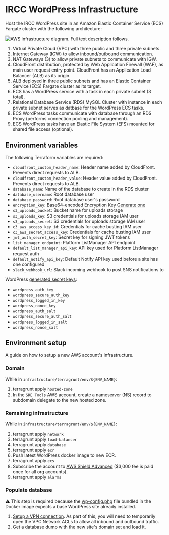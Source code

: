 # IRCC WordPress Infrastructure

Host the IRCC WordPress site in an Amazon Elastic Container Service (ECS) Fargate cluster with the following architecture:

![AWS infrastructure diagram.  Full text description follows.](docs/architecture-aws-wordpress-fargate.png)

1. Virtual Private Cloud (VPC) with three public and three private subnets.
1. Internet Gateway (IGW) to allow inbound/outbound communication.
1. NAT Gateways (3) to allow private subnets to communicate with IGW.
1. CloudFront distribution, protected by Web Application Firewall (WAF), as main user request entry point.  CloudFront has an Application Load Balancer (ALB) as its origin.
1. ALB deployed in three public subnets and has an Elastic Container Service (ECS) Fargate cluster as its target.
1. ECS has a WordPress service with a task in each private subnet (3 total).
1. Relational Database Service (RDS) MySQL Cluster with instance in each private subnet serves as datbase for the WordPress ECS tasks.  
1. ECS WordPress tasks communicate with database through an RDS Proxy (performs connection pooling and management).
1. ECS WordPress tasks have an Elastic File System (EFS) mounted for shared file access (optional).

## Environment variables

The following Terraform variables are required:
* `cloudfront_custom_header_name`: Header name added by CloudFront. Prevents direct requests to ALB.
* `cloudfront_custom_header_value`: Header value added by CloudFront.  Prevents direct requests to ALB.
* `database_name`: Name of the database to create in the RDS cluster
* `database_username`: Root database user
* `database_password`: Root database user's password
* `encryption_key`: Base64-encoded Encryption Key [Generate one](https://github.com/cds-snc/gc-articles#config)
* `s3_uploads_bucket`: Bucket name for uploads storage
* `s3_uploads_key`: S3 credentials for uploads storage IAM user
* `s3_uploads_secret`: S3 credentials for uploads storage IAM user
* `c3_aws_access_key_id`: Credentials for cache busting IAM user
* `c3_aws_secret_access_key`: Credentials for cache busting IAM user
* `jwt_auth_secret_key`: Secret key for signing JWT tokens
* `list_manager_endpoint`: Platform ListManager API endpoint
* `default_list_manager_api_key`: API key used for Platform ListManager request auth
* `default_notify_api_key`: Default Notify API key used before a site has one configured
* `slack_webhook_url`: Slack incoming webhook to post SNS notifications to

WordPress [generated secret keys](https://api.wordpress.org/secret-key/1.1/salt/):
* `wordpress_auth_key`
* `wordpress_secure_auth_key`
* `wordpress_logged_in_key`
* `wordpress_nonce_key`
* `wordpress_auth_salt`
* `wordpress_secure_auth_salt`
* `wordpress_logged_in_salt`
* `wordpress_nonce_salt`

## Environment setup

A guide on how to setup a new AWS account's infrastructure.

### Domain
While in `infrastructure/terragrunt/env/${ENV_NAME}`:

1. terragrunt apply `hosted-zone`
2. In the `SRE Tools` AWS account, create a nameserver (NS) record to subdomain delegate to the new hosted zone.  

### Remaining infrastructure
While in `infrastructure/terragrunt/env/${ENV_NAME}`:

2. terragrunt apply `network`
3. terragrunt apply `load-balancer`
4. terragrunt apply `database`
4. terragrunt apply `ecr`
5. Push latest WordPress docker image to new ECR.
6. terragrunt apply `ecs`
7. Subscribe the account to [AWS Shield Advanced](https://docs.aws.amazon.com/waf/latest/developerguide/enable-ddos-prem.html) ($3,000 fee is paid once for all org accounts).
8. terragrunt apply `alarms`

### Populate database
:warning: This step is required because the [wp-config.php](../wordpress/wp-config.php#L132) file bundled in the Docker image expects a base WordPress site already installed.
1. [Setup a VPN connection](https://docs.google.com/document/d/1uFZ2josUt9-3fbohwauR8n2ACzel5wNqHtEgN8xepvE/edit).  As part of this, you will need to temporarily open the VPC Network ACLs to allow all inbound and outbound traffic.
2. Get a database dump with the new site's domain set and load it.
